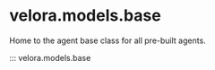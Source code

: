 # velora.models.base

Home to the agent base class for all pre-built agents.

::: velora.models.base
